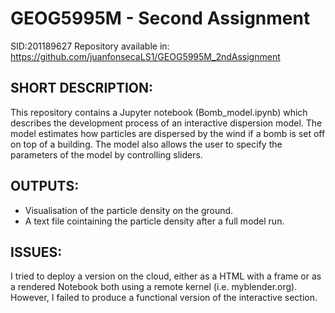 # GEOG5995M - Second Assignment
SID:201189627
Repository available in: https://github.com/juanfonsecaLS1/GEOG5995M_2ndAssignment

## SHORT DESCRIPTION:
This repository contains a Jupyter notebook (Bomb_model.ipynb) which describes the development process of an interactive dispersion model. The model estimates how particles are dispersed by the wind if a bomb is set off on top of a building. The model also allows the user to specify the parameters of the model by controlling sliders. 

## OUTPUTS:
- Visualisation of the particle density on the ground.
- A text file cointaining the particle density after a full model run.

## ISSUES:
I tried to deploy a version on the cloud, either as a HTML with a frame or as a rendered Notebook both using a remote kernel (i.e. myblender.org). However, I failed to produce a functional version of the interactive section. 
